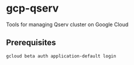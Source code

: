 # gcp-qserv
Tools for managing Qserv cluster on Google Cloud

## Prerequisites

```
gcloud beta auth application-default login
```

